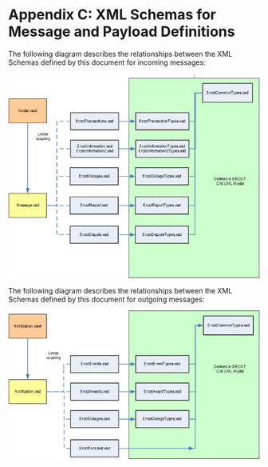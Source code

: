 # Appendix C: XML Schemas for Message and Payload Definitions

The following diagram describes the relationships between the XML
Schemas defined by this document for incoming messages:

![XML Relationships for Submissions](./Images/XSD%20Relationships%20for%20Submissions.png)

The following diagram describes the relationships between the XML
Schemas defined by this document for outgoing messages:

![XML Relationships for Notifications](./Images/XSD%20Relationships%20for%20Notifications.png)
